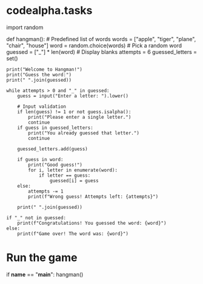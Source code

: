 # codealpha.tasks
import random

def hangman():
    # Predefined list of words
    words = ["apple", "tiger", "plane", "chair", "house"]
    word = random.choice(words)  # Pick a random word
    guessed = ["_"] * len(word)  # Display blanks
    attempts = 6
    guessed_letters = set()

    print("Welcome to Hangman!")
    print("Guess the word:")
    print(" ".join(guessed))

    while attempts > 0 and "_" in guessed:
        guess = input("Enter a letter: ").lower()

        # Input validation
        if len(guess) != 1 or not guess.isalpha():
            print("Please enter a single letter.")
            continue
        if guess in guessed_letters:
            print("You already guessed that letter.")
            continue

        guessed_letters.add(guess)

        if guess in word:
            print("Good guess!")
            for i, letter in enumerate(word):
                if letter == guess:
                    guessed[i] = guess
        else:
            attempts -= 1
            print(f"Wrong guess! Attempts left: {attempts}")

        print(" ".join(guessed))

    if "_" not in guessed:
        print(f"Congratulations! You guessed the word: {word}")
    else:
        print(f"Game over! The word was: {word}")

# Run the game
if __name__ == "__main__":
    hangman()
